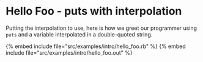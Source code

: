 # Hello Foo - puts with interpolation



Putting the interpolation to use, here is how we greet our programmer using `puts` and a variable interpolated in a double-quoted string.


{% embed include file="src/examples/intro/hello_foo.rb" %}
{% embed include file="src/examples/intro/hello_foo.out" %}


